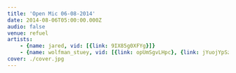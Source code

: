 ```yaml
---
title: 'Open Mic 06-08-2014'
date: 2014-08-06T05:00:00.000Z
audio: false
venue: refuel
artists:
    - {name: jared, vid: [{link: 9IX85g0XFYg}]}
    - {name: wolfman_stuey, vid: [{link: opUmSgvLHpc}, {link: jYuojYpSzZw}]}
cover: ./cover.jpg
---
```

